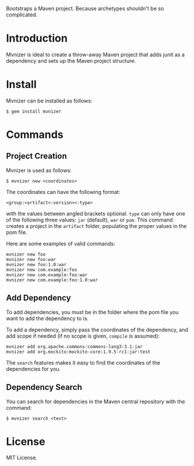 Bootstraps a Maven project.  Because archetypes shouldn't be so complicated.

# Introduction

Mvnizer is ideal to create a throw-away Maven project that adds junit as a dependency and sets up the Maven project structure.

# Install

Mvnizer can be installed as follows:

    $ gem install mvnizer

# Commands

## Project Creation

Mvnizer is used as follows:

    $ mvnizer new <coordinates>

The coordinates can have the following format:

    <group:>artifact<:version><:type>

with the values between angled brackets optional.  `type` can only have one of the following three values: `jar` (default), `war` or `pom`.  This command creates a project in the `artifact` folder, populating the proper values in the pom file.

Here are some examples of valid commands:

    mvnizer new foo
    mvnizer new foo:war
    mvnizer new foo:1.0:war
    mvnizer new com.example:foo
    mvnizer new com.example:foo:war
    mvnizer new com.example:foo:1.0:war

## Add Dependency

To add dependencies, you must be in the folder where the pom file you want to add the dependency to is.

To add a dependency, simply pass the coordinates of the dependency, and add scope if needed (if no scope is given, `compile` is assumed):

    mvnizer add org.apache.commons:commons-lang3:3.1:jar
    mvnizer add org.mockito:mockito-core:1.9.5-rc1:jar:test

The `search` features makes it easy to find the coordinates of the dependencies for you.


## Dependency Search

You can search for dependencies in the Maven central repository with the command:

    $ mvnizer search <text>



# License

MIT License.
